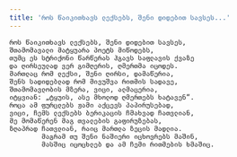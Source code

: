 ```yaml
---
title: 'როს წაიკითხავს ლექსებს, შენი დიდებით სავსეს...'
---
```


    როს წაიკითხავს ლექსებს, შენი დიდებით სავსეს,
    შთამომავალი მატყუარა პოეტს მიწოდებს,
    თუმც ეს სტრიქონი წარწერას ჰგავს საფლავის ქვაზე
    და ღირსეულად ვერ გიმღერის, ღმერთმა იცოდეს.
    მართლაც რომ ლექსი, შენი ღირსი, დამაწერია,
    შენს სადიდებლად რომ მივუშვა რითმის სადავე,
    შთამომავლობის მზერა, ვიცი, ალმაცერია,
    იტყვიან: „ტყუის, ასე მხოლოდ ღმერთებს ხატავენ“.
    როცა ამ ფურცლებს ჟამი აქცევს პაპირუსებად,
    ვიცი, ჩემს ლექსებს ბერიკაცის ჩმახვად ჩათვლიან,
    მე მომაწერენ მაგ თვალების გაფირუზებას,
    ზღაპრად ჩათვლიან, რაიც მართლა ზეცის მადლია.
            მაგრამ თუ შენი ნაშიერი იცხოვრებს მაშინ,
            მასშიც იცოცხლებ და ამ ჩემი რითმების ხმაშიც.

